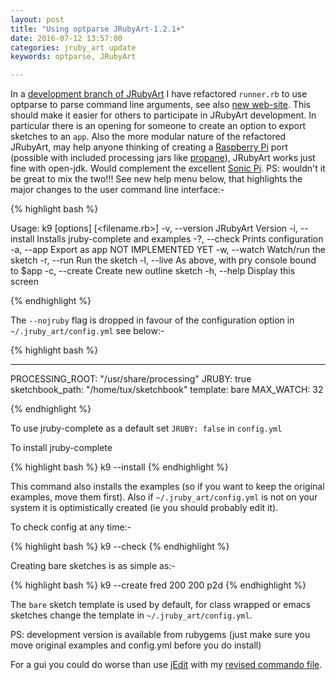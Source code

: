 ```yaml
---
layout: post
title: "Using optparse JRubyArt-1.2.1+"
date: 2016-07-12 13:57:00
categories: jruby_art update
keywords: optparse, JRubyArt 

---
```


In a [development branch of JRubyArt][refactor] I have refactored `runner.rb` to use optparse to parse command line arguments, see also [new web-site][jruby_art]. This should make it easier for others to participate in JRubyArt development. In particular there is an opening for someone to create an option to export sketches to an `app`. Also the more modular nature of the refactored JRubyArt, may help anyone thinking of creating a [Raspberry Pi][pi] port (possible with included processing jars like [propane][propane]), JRubyArt works just fine with open-jdk. Would complement the excellent [Sonic Pi][sonic]. PS: wouldn't it be great to mix the two!!! See new help menu below, that highlights the major changes to the user command line interface:-

{% highlight bash %}

Usage: k9 [options] [<filename.rb>]
    -v, --version                    JRubyArt Version
    -i, --install                    Installs jruby-complete and examples
    -?, --check                      Prints configuration
    -a, --app                        Export as app NOT IMPLEMENTED YET
    -w, --watch                      Watch/run the sketch
    -r, --run                        Run the sketch
    -l, --live                       As above, with pry console bound to $app
    -c, --create                     Create new outline sketch
    -h, --help                       Display this screen

{% endhighlight %}


The `--nojruby` flag is dropped in favour of the configuration option in `~/.jruby_art/config.yml` see below:-


{% highlight bash %}

---
PROCESSING_ROOT: "/usr/share/processing"
JRUBY: true
sketchbook_path: "/home/tux/sketchbook"
template: bare
MAX_WATCH: 32


{% endhighlight %}

To use jruby-complete as a default set `JRUBY: false` in `config.yml`

To install jruby-complete

{% highlight bash %}
k9 --install
{% endhighlight %}

This command also installs the examples (so if you want to keep the original 
examples, move them first). Also if `~/.jruby_art/config.yml` is not on your system it is optimistically created (ie you should probably edit it).

To check config at any time:- 

{% highlight bash %}
k9 --check
{% endhighlight %}

Creating bare sketches is as simple as:-

{% highlight bash %}
k9 --create fred 200 200 p2d
{% endhighlight %}

The `bare` sketch template is used by default, for class wrapped or emacs sketches change the template in `~/.jruby_art/config.yml`.

PS: development version is available from rubygems (just make sure you move original examples and config.yml before you do install)

For a gui you could do worse than use [jEdit][jedit] with my [revised commando file][commando].

[propane]:https://github.com/monkstone/propane
[pi]:https://www.raspberrypi.org/about/
[sonic]:http://sonic-pi.net/
[refactor]:https://github.com/ruby-processing/JRubyArt/tree/refactor_options
[commando]:http://monkstone.github.io/jedit4processing/2016/07/13/jruby_art-1.2.0.html
[jedit]:http://monkstone.github.io/jedit4processing/2015/12/11/welcome.html
[jruby_art]:http://ruby-processing.github.io/JRubyArt